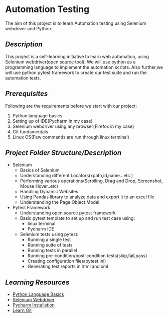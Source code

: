 # Automation Testing

The aim of this project is to learn Automation testing using Selenium webdriver and Python.

## *Description*

This project is a self-learning initiative to learn web automation, using Selenium webdriver(open source tool).
We will use python as a programming language to implement the automation scripts. Also
further,we will use python pytest framework to create our test suite and run the automation
tests.

## *Prerequisites*

Following are the requirements before we start with our project:

1. Python language basics
2. Setting up of IDE(Pycharm in my case)
3. Selenium webdriver using any browser(Firefox in my case)
4. Git fundamentals
5. Linux OS(Few commands are run through linux terminal)

## *Project Folder Structure/Description*

* Selenium
    * Basics of Selenium 
    * Understanding different Locators(xpath,id,name...etc.)
    * Performing various operations(Scrolling, Drag and Drop, Screenshot, Mouse Hover..etc)
    * Handling Dynamic Websites
    * Using Pandas library to analyze data and export it to an excel file
    * Understanding the Page Object Model
* Pytest Framework
    * Understanding open source pytest framework
    * Basic pytest template to set up and run test case using:
        * linux terminal
        * Pycharm IDE
    * Selenium tests using pytest:
        * Running a single test
        * Running suite of tests
        * Running tests in parallel
        * Running pre-condition/post-condition tests(skip,fail,pass)
        * Creating configuration files(pytest.ini)
        * Generating test reports in html and xml

## *Learning Resources*

* [Python Language Basics](https://docs.python.org/3/tutorial/index.html)
* [Selenium Webdriver](https://www.selenium.dev/documentation/webdriver/getting_started/)
* [Pycharm Installation](https://www.jetbrains.com/pycharm/download/#section=windows)
* [Learn Git](https://learngitbranching.js.org/)